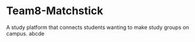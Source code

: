 # Team8-Matchstick
A study platform that connects students wanting to make study groups on campus.
abcde
